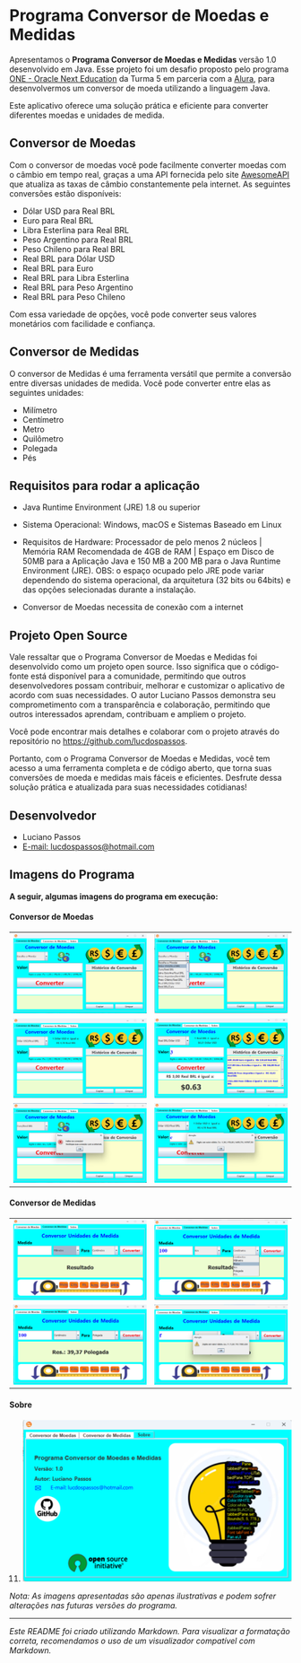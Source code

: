# Programa Conversor de Moedas e Medidas

Apresentamos o **Programa Conversor de Moedas e Medidas** versão 1.0 desenvolvido em Java. Esse projeto foi um desafio proposto pelo programa <a href="https://www.oracle.com/br/education/oracle-next-education/" target="_blank">ONE - Oracle Next Education</a> da Turma 5 em parceria com a <a href="https://www.alura.com.br/" target="_blank">Alura</a>, para desenvolvermos um conversor de moeda utilizando a linguagem Java.

Este aplicativo oferece uma solução prática e eficiente para converter diferentes moedas e unidades de medida.

## Conversor de Moedas

Com o conversor de moedas você pode facilmente converter moedas com o câmbio em tempo real, graças a uma API fornecida pelo site <a href="https://docs.awesomeapi.com.br/" target="_blank">AwesomeAPI</a> que atualiza as taxas de câmbio constantemente pela internet. As seguintes conversões estão disponíveis:

- Dólar USD para Real BRL
- Euro para Real BRL
- Libra Esterlina para Real BRL
- Peso Argentino para Real BRL
- Peso Chileno para Real BRL
- Real BRL para Dólar USD
- Real BRL para Euro
- Real BRL para Libra Esterlina
- Real BRL para Peso Argentino
- Real BRL para Peso Chileno

Com essa variedade de opções, você pode converter seus valores monetários com facilidade e confiança.

## Conversor de Medidas

O conversor de Medidas é uma ferramenta versátil que permite a conversão entre diversas unidades de medida. Você pode converter entre elas as seguintes unidades:

- Milímetro
- Centímetro
- Metro
- Quilômetro
- Polegada
- Pés

## Requisitos para rodar a aplicação

- Java Runtime Environment (JRE) 1.8 ou superior

- Sistema Operacional: Windows, macOS e Sistemas Baseado em Linux

- Requisitos de Hardware: Processador de pelo menos 2 núcleos | Memória RAM Recomendada de 4GB de RAM | Espaço em Disco de 50MB para a Aplicação Java e 150 MB a 200 MB para o Java Runtime Environment (JRE). OBS: o espaço ocupado pelo JRE pode variar dependendo do sistema operacional, da arquitetura (32 bits ou 64bits) e das opções selecionadas durante a instalação.

- Conversor de Moedas necessita de conexão com a internet

## Projeto Open Source

Vale ressaltar que o Programa Conversor de Moedas e Medidas foi desenvolvido como um projeto open source. Isso significa que o código-fonte está disponível para a comunidade, permitindo que outros desenvolvedores possam contribuir, melhorar e customizar o aplicativo de acordo com suas necessidades. O autor Luciano Passos demonstra seu comprometimento com a transparência e colaboração, permitindo que outros interessados aprendam, contribuam e ampliem o projeto.

Você pode encontrar mais detalhes e colaborar com o projeto através do repositório no <a href="https://github.com/lucdospassos" target="_blank">https://github.com/lucdospassos</a>.

Portanto, com o Programa Conversor de Moedas e Medidas, você tem acesso a uma ferramenta completa e de código aberto, que torna suas conversões de moeda e medidas mais fáceis e eficientes. Desfrute dessa solução prática e atualizada para suas necessidades cotidianas!

## Desenvolvedor

- Luciano Passos
- [E-mail: lucdospassos@hotmail.com](mailto:lucdospassos@hotmail.com)

## Imagens do Programa

**A seguir, algumas imagens do programa em execução:**

#### Conversor de Moedas

<table>
  <tr>
    <td>
      <img src="img/imgConversorMoeda1.png" alt="Conversor de Moeda 1">
    </td>
    <td>
      <img src="img/imgConversorMoeda2.png" alt="Conversor de Moeda 2">
    </td>
  </tr>
  <tr>
    <td>
      <img src="img/imgConversorMoeda3.png" alt="Conversor de Medida 1">
    </td>
    <td>
      <img src="img/imgConversorMoeda4.png" alt="Conversor de Medida 2">
    </td>
  </tr>
  <tr>
    <td>
      <img src="img/imgConversorMoeda5.png" alt="Sobre o Programa">
    </td>
    <td>
      <img src="img/imgConversorMoeda6.png" alt="Conversor de Moeda 1">
    </td>
  </tr>
</table>

#### Conversor de Medidas

<table>
  <tr>
    <td>
      <img src="img/imgConversorMedidas1.png" alt="Conversor de Moeda 2">
    </td>
    <td>
      <img src="img/imgConversorMedidas2.png" alt="Conversor de Medida 1">
    </td>
  </tr>
  <tr>
    <td>
      <img src="img/imgConversorMedidas3.png" alt="Conversor de Medida 2">
    </td>
    <td>
      <img src="img/imgConversorMedidas4.png" alt="Conversor de Medida 3">
    </td>
  </tr>
</table>

#### Sobre

11. ![Sobre o Programa](img/imgSobre2.png)

*Nota: As imagens apresentadas são apenas ilustrativas e podem sofrer alterações nas futuras versões do programa.*

---

*Este README foi criado utilizando Markdown. Para visualizar a formatação correta, recomendamos o uso de um visualizador compatível com Markdown.*
